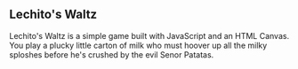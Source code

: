 ## Lechito's Waltz

Lechito's Waltz is a simple game built with JavaScript and an HTML Canvas. You play a plucky little carton of milk who must hoover up all the milky sploshes before he's crushed by the evil Senor Patatas. 
